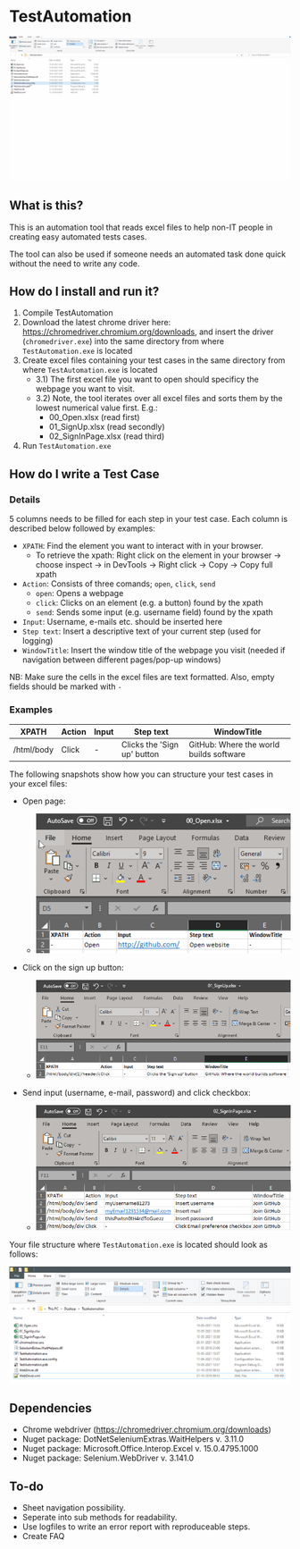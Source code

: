 # TestAutomation

![Alt Text](https://github.com/christianshub/TestAutomation/blob/main/Snapshots/demo.gif)

## What is this?
This is an automation tool that reads excel files to help non-IT people in creating easy automated tests cases. 

The tool can also be used if someone needs an automated task done quick without the need to write any code. 

## How do I install and run it?
1) Compile TestAutomation
2) Download the latest chrome driver here: https://chromedriver.chromium.org/downloads, and insert the driver (`chromedriver.exe`) into the same directory from where `TestAutomation.exe` is located
3) Create excel files containing your test cases in the same directory from where `TestAutomation.exe` is located
    - 3.1) The first excel file you want to open should specificy the webpage you want to visit.
    - 3.2) Note, the tool iterates over all excel files and sorts them by the lowest numerical value first. E.g.:
        - 00_Open.xlsx (read first)
        - 01_SignUp.xlsx (read secondly)
        - 02_SignInPage.xlsx (read third)
4) Run `TestAutomation.exe`

## How do I write a Test Case


### Details 


5 columns needs to be filled for each step in your test case. Each column is described below followed by examples:

- `XPATH`: Find the element you want to interact with in your browser.
    - To retrieve the xpath: Right click on the element in your browser -> choose inspect -> in DevTools -> Right click -> Copy -> Copy full xpath
- `Action`: Consists of three comands; `open`, `click`, `send`
    - `open`: Opens a webpage
    - `click`: Clicks on an element (e.g. a button) found by the xpath
    - `send`: Sends some input (e.g. username field) found by the xpath 
- `Input`: Username, e-mails etc. should be inserted here
- `Step text`: Insert a descriptive text of your current step (used for logging)
- `WindowTitle`: Insert the window title of the webpage you visit (needed if navigation between different pages/pop-up windows)   

NB: Make sure the cells in the excel files are text formatted. Also, empty fields should be marked with `- `

### Examples

| XPATH      	| Action 	| Input 	| Step text                   	| WindowTitle                             	|
|------------	|--------	|-------	|-----------------------------	|-----------------------------------------	|
| /html/body 	| Click  	| -     	| Clicks the 'Sign up' button 	| GitHub: Where the world builds software 	|


The following snapshots show how you can structure your test cases in your excel files: 

- Open page:
    - ![Alt Text](https://github.com/christianshub/TestAutomation/blob/main/Snapshots/snapshot1.png)

- Click on the sign up button:
    - ![Alt Text](https://github.com/christianshub/TestAutomation/blob/main/Snapshots/snapshot2.png)

- Send input (username, e-mail, password) and click checkbox:
    - ![Alt Text](https://github.com/christianshub/TestAutomation/blob/main/Snapshots/snapshot3.png)

Your file structure where `TestAutomation.exe` is located should look as follows: 

![Alt Text](https://github.com/christianshub/TestAutomation/blob/main/Snapshots/snapshot4.png)



## Dependencies
- Chrome webdriver (https://chromedriver.chromium.org/downloads)
- Nuget package: DotNetSeleniumExtras.WaitHelpers v. 3.11.0
- Nuget package: Microsoft.Office.Interop.Excel v. 15.0.4795.1000
- Nuget package: Selenium.WebDriver v. 3.141.0

## To-do

- Sheet navigation possibility.
- Seperate into sub methods for readability.
- Use logfiles to write an error report with reproduceable steps.
- Create FAQ
